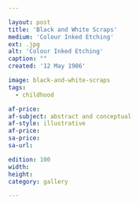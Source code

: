 ```yaml
---

layout: post
title: 'Black and White Scraps'
medium: 'Colour Inked Etching'
ext: .jpg
alt: 'Colour Inked Etching'
caption: ""
created: '12 May 1986'

image: black-and-white-scraps
tags:
  - childhood

af-price:
af-subject: abstract and conceptual
af-style: illustrative
af-price:
sa-price:
sa-url:

edition: 100
width:
height:
category: gallery

---
```

